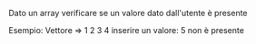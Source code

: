 Dato un array verificare se un valore 
dato dall'utente è presente

Esempio:
Vettore => 1 2 3 4
inserire un valore: 5
non è presente